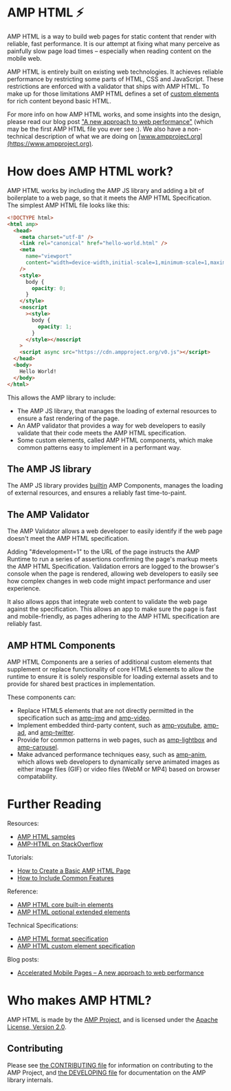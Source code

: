 <!---
Copyright 2015 The AMP HTML Authors. All Rights Reserved.

Licensed under the Apache License, Version 2.0 (the "License");
you may not use this file except in compliance with the License.
You may obtain a copy of the License at

      http://www.apache.org/licenses/LICENSE-2.0

Unless required by applicable law or agreed to in writing, software
distributed under the License is distributed on an "AS-IS" BASIS,
WITHOUT WARRANTIES OR CONDITIONS OF ANY KIND, either express or implied.
See the License for the specific language governing permissions and
limitations under the License.
-->

# AMP HTML ⚡

AMP HTML is a way to build web pages for static content that render with reliable, fast performance. It is our attempt at fixing what many perceive as painfully slow page load times – especially when reading content on the mobile web.

AMP HTML is entirely built on existing web technologies. It achieves reliable performance by restricting some parts of HTML, CSS and JavaScript. These restrictions are enforced with a validator that ships with AMP HTML. To make up for those limitations AMP HTML defines a set of [custom elements](http://www.html5rocks.com/en/tutorials/webcomponents/customelements/) for rich content beyond basic HTML.

For more info on how AMP HTML works, and some insights into the design, please read our blog post ["A new approach to web performance"](https://www.ampproject.org/how-it-works/) (which may be the first AMP HTML file you ever see :). We also have a non-technical description of what we are doing on [www.ampproject.org](https://www.ampproject.org).

# How does AMP HTML work?

AMP HTML works by including the AMP JS library and adding a bit of boilerplate to a web page, so that it meets the AMP HTML Specification. The simplest AMP HTML file looks like this:

```html
<!DOCTYPE html>
<html amp>
  <head>
    <meta charset="utf-8" />
    <link rel="canonical" href="hello-world.html" />
    <meta
      name="viewport"
      content="width=device-width,initial-scale=1,minimum-scale=1,maximum-scale=1,user-scalable=no,minimal-ui"
    />
    <style>
      body {
        opacity: 0;
      }
    </style>
    <noscript
      ><style>
        body {
          opacity: 1;
        }
      </style></noscript
    >
    <script async src="https://cdn.ampproject.org/v0.js"></script>
  </head>
  <body>
    Hello World!
  </body>
</html>
```

This allows the AMP library to include:

- The AMP JS library, that manages the loading of external resources to ensure a
  fast rendering of the page.
- An AMP validator that provides a way for web developers to easily validate
  that their code meets the AMP HTML specification.
- Some custom elements, called AMP HTML components, which make common patterns
  easy to implement in a performant way.

## The AMP JS library

The AMP JS library provides [builtin](builtins/README.md) AMP Components, manages the loading of external resources, and ensures a reliably fast time-to-paint.

## The AMP Validator

The AMP Validator allows a web developer to easily identify if the web page
doesn't meet the AMP HTML specification.

Adding "#development=1" to the URL of the page instructs the AMP Runtime to run
a series of assertions confirming the page's markup meets the AMP HTML
Specification. Validation errors are logged to the browser's console when the
page is rendered, allowing web developers to easily see how complex changes in
web code might impact performance and user experience.

It also allows apps that integrate web content to validate the web page against
the specification. This allows an app to make sure the page is fast and
mobile-friendly, as pages adhering to the AMP HTML specification are reliably
fast.

## AMP HTML Components

AMP HTML Components are a series of additional custom elements that supplement
or replace functionality of core HTML5 elements to allow the runtime to ensure
it is solely responsible for loading external assets and to provide for shared
best practices in implementation.

These components can:

- Replace HTML5 elements that are not directly permitted in the specification
  such as [amp-img](builtins/amp-img.md) and [amp-video](builtins/amp-video.md).
- Implement embedded third-party content, such as
  [amp-youtube](extensions/amp-youtube/amp-youtube.md), [amp-ad](builtins/amp-ad.md),
  and [amp-twitter](extensions/amp-twitter/amp-twitter.md).
- Provide for common patterns in web pages,
  such as [amp-lightbox](extensions/amp-lightbox/amp-lightbox.md)
  and [amp-carousel](extensions/amp-carousel/amp-carousel.md).
- Make advanced performance techniques easy,
  such as [amp-anim](extensions/amp-anim/amp-anim.md),
  which allows web developers to dynamically serve animated images
  as either image files (GIF) or video files (WebM or MP4) based on browser compatability.

# Further Reading

Resources:

- [AMP HTML samples](examples/)
- [AMP-HTML on StackOverflow](https://stackoverflow.com/questions/tagged/amp-html)

Tutorials:

- [How to Create a Basic AMP HTML Page](docs/create_page.md)
- [How to Include Common Features](docs/include_features.md)

<!--
Not yet done.
* [Integrating your AMP HTML page](docs/integrating.md)
* [Extending AMP HTML with new elements](docs/extending.md)
* [Embedding AMP HTML content in your app](docs/embedding.md)
-->

Reference:

- [AMP HTML core built-in elements](builtins/README.md)
- [AMP HTML optional extended elements](extensions/README.md)

Technical Specifications:

- [AMP HTML format specification](spec/amp-html-format.md)
- [AMP HTML custom element specification](spec/amp-html-components.md)

Blog posts:

- [Accelerated Mobile Pages – A new approach to web performance](https://www.ampproject.org/how-it-works/)

# Who makes AMP HTML?

AMP HTML is made by the [AMP Project](https://www.ampproject.org/), and is licensed
under the [Apache License, Version 2.0](LICENSE).

## Contributing

Please see [the CONTRIBUTING file](CONTRIBUTING.md) for information on contributing to the AMP Project, and [the DEVELOPING file](DEVELOPING.md) for documentation on the AMP library internals.

